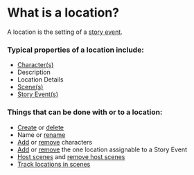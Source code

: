 # What is a location?

A location is the setting of a [story event](). 

### Typical properties of a location include: 

- [Character(s)](/What%20is%.../a%20Character.md)
- Description
- Location Details
- [Scene(s)]()
- [Story Event(s)]()

### Things that can be done with or to a location:

- [Create]() or [delete]()
- Name or [rename]() 
- [Add]() or [remove]() characters
- [Add]() or [remove]() the one location assignable to a Story Event
- [Host scenes]() and [remove host scenes]()
- [Track locations in scenes]()
